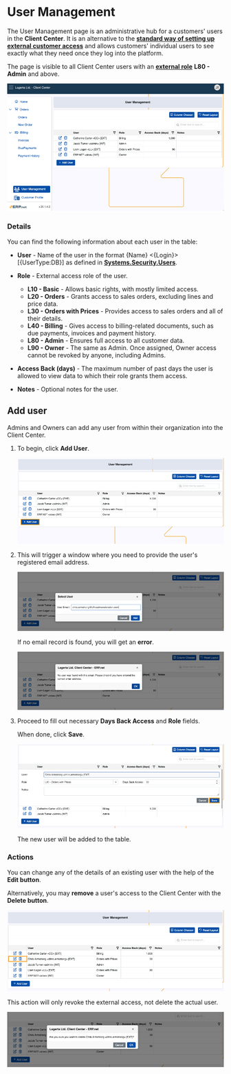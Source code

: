 # User Management 

The User Management page is an administrative hub for a customers' users in the **Client Center**. It is an alternative to the **[standard way of setting up external customer access](/modules/crm/sales/customers/external-access.md)** and allows customers' individual users to see exactly what they need once they log into the platform.

The page is visible to all Client Center users with an **[external role](/modules/crm/sales/customers/external-access.md#roles)** **L80 - Admin** and above.

![pictures](pictures/user_management_page.png)

### Details

You can find the following information about each user in the table:

* **User** -  Name of the user in the format {Name} <{Login}> [{UserType:DB}] as defined in **[Systems.Security.Users](https://docs.erp.net/model/entities/Systems.Security.Users.html)**.
* **Role** - External access role of the user.
  
    - **L10 - Basic** - Allows basic rights, with mostly limited access.
    - **L20 - Orders** - Grants access to sales orders, excluding lines and price data.
    - **L30 - Orders with Prices** - Provides access to sales orders and all of their details.
    - **L40 - Billing** - Gives access to billing-related documents, such as due payments, invoices and payment history.
    - **L80 - Admin** - Ensures full access to all customer data.
    - **L90 - Owner** - The same as Admin. Once assigned, Owner access cannot be revoked by anyone, including Admins.
      
* **Access Back (days)** - The maximum number of past days the user is allowed to view data to which their role grants them access.
* **Notes** - Optional notes for the user.

## Add user

Admins and Owners can add any user from within their organization into the Client Center.

1. To begin, click **Add User**.
   
   ![pictures](pictures/user_management_adduser.png)
   
2. This will trigger a window where you need to provide the user's registered email address.

   ![pictures](pictures/user_add.png)

   If no email record is found, you will get an **error**.

   ![pictures](pictures/user_management_error.png)

3. Proceed to fill out necessary **Days Back Access** and **Role** fields. 

   When done, click **Save**.

   ![pictures](pictures/user_fields.png)

   The new user will be added to the table.

### Actions

You can change any of the details of an existing user with the help of the **Edit button**.

Alternatively, you may **remove** a user's access to the Client Center with the **Delete button**.

![pictures](pictures/user_actions.png)

This action will only revoke the external access, not delete the actual user.

![pictures](pictures/user_delete_warning.png)
